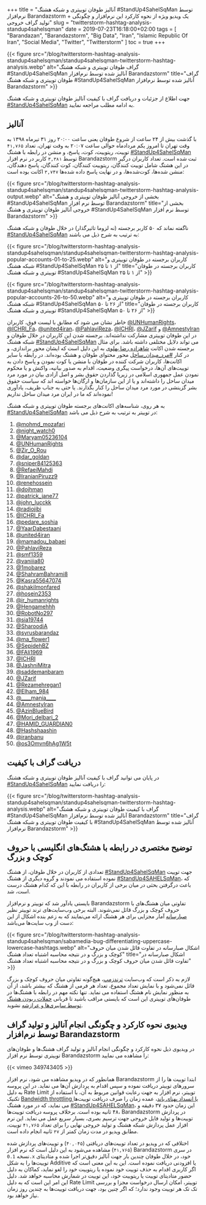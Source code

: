 +++
title = "آنالیز طوفان توییتری و شبکه هشتگ #StandUp4SahelSqMan توسط نرم‌افزار Barandazstorm + یک ویدیو ویژه از نحوه کارکرد این نرم‌افزار و چگونگی تولید گراف خروجی"
slug = "twitterstorm-hashtag-analysis-standup4sahelsqman"
date = 2019-07-23T16:18:00+02:00
tags = [ "Barandazan", "Barandazstorm", "Big Data", "Iran", "Islamic Republic Of Iran", "Social Media", "Twitter", "Twitterstorm" ]
toc = true
+++

{{< figure src="/blog/twitterstorm-hashtag-analysis-standup4sahelsqman/standup4sahelsqman-twitterstorm-hashtag-analysis.webp" alt="گراف طوفان توییتری و شبکه هشتگ #StandUp4SahelSqMan آنالیز شده توسط نرم‌افزار Barandazstorm" title="گراف طوفان توییتری و شبکه هشتگ #StandUp4SahelSqMan آنالیز شده توسط نرم‌افزار Barandazstorm" >}}

جهت اطلاع از جزئیات و دریافت گراف با کیفیت آنالیز طوفان توییتری و شبکه هشتگ [#StandUp4SahelSqMan](https://twitter.com/hashtag/StandUp4SahelSqMan?src=hash) به ادامه مطلب مراجعه نمایید.

<!--more-->

## آنالیز

با گذشت بیش از ۲۴ ساعت از شروع طوفان یعنی ساعت ۲۰:۰۰ روز ۳۱ تیرماه ۱۳۹۸ به وقت تهران تا امروز یکم مردادماه حوالی ساعت ۲۰:۰۷ به وقت تهران، تعداد <code>۴۱,۷۶۵</code> توییت، ریتوییت، کوت، پاسخ، و منشن در رابطه با هشتگ [#StandUp4SahelSqMan](https://twitter.com/hashtag/%D9%85%D8%B1%D8%AF_%D9%85%DB%8C%D8%AF%D8%A7%D9%86_%D8%B3%D8%A7%D8%AD%D9%84?src=hash) توسط <code>۳,۳۸۱</code> کاربر در نرم افزار Barandazstorm ثبت شده است. تعداد کاربران درگیر در این هشتگ شامل توییت کنندگان، ریتوییت کنندگان، کوت کنندگان، پاسخ دهندگان، منشن شده‌ها، کوت‌شده‌ها، و در نهایت پاسخ داده شده‌ها <code>۳,۷۴۷</code> اکانت بوده است:

{{< figure src="/blog/twitterstorm-hashtag-analysis-standup4sahelsqman/standup4sahelsqman-twitterstorm-hashtag-analysis-output.webp" alt="بخشی از خروجی آنالیز طوفان توییتری و هشتگ #StandUp4SahelSqMan توسط نرم افزار Barandazstorm" title="بخشی از خروجی آنالیز طوفان توییتری و هشتگ #StandUp4SahelSqMan توسط نرم افزار Barandazstorm" >}}

ناگفته نماند که ۵۰ کاربر برجسته (نه لزوما تاثیرگذار) در خلال طوفان و شبکه هشتگ [#StandUp4SahelSqMan](https://twitter.com/hashtag/StandUp4SahelSqMan?src=hash) به ترتیب به شرح ذیل می باشند:

{{< figure src="/blog/twitterstorm-hashtag-analysis-standup4sahelsqman/standup4sahelsqman-twitterstorm-hashtag-analysis-popular-accounts-01-to-25.webp" alt="کاربران برجسته در طوفان توییتری و شبکه هشتگ #StandUp4SahelSqMan از ۱ تا ۲۵" title="کاربران برجسته در طوفان توییتری و شبکه هشتگ #StandUp4SahelSqMan از ۱ تا ۲۵" >}}

{{< figure src="/blog/twitterstorm-hashtag-analysis-standup4sahelsqman/standup4sahelsqman-twitterstorm-hashtag-analysis-popular-accounts-26-to-50.webp" alt="کاربران برجسته در طوفان توییتری و شبکه هشتگ #StandUp4SahelSqMan از ۲۶ تا ۵۰" title="کاربران برجسته در طوفان توییتری و شبکه هشتگ #StandUp4SahelSqMan از ۲۶ تا ۵۰" >}}

خاطر نشان می شود که مطابق با لیست فوق، کاربران [@UNHumanRights](https://twitter.com/UNHumanRights)، [@ICHRI_Fa](https://twitter.com/ICHRI_Fa)، [@united4iran](https://twitter.com/united4iran)، [@PahlaviReza](https://twitter.com/PahlaviReza)، [@ICHRI](https://twitter.com/ICHRI)، [@JZarif](https://twitter.com/JZarif) و [@AmnestyIran](https://twitter.com/AmnestyIran) در این طوفان توییتری مشارکت نداشته‌اند. برجسته شدن این کاربران در خلال طوفان و شبکه هشتگ [#StandUp4SahelSqMan](https://twitter.com/hashtag/StandUp4SahelSqMan?src=hash) می تواند دلایل مختلفی داشته باشد. برای مثال برجسته شدن اکانت [شاهزاده رضا پهلوی](https://twitter.com/PahlaviReza) به این دلیل است که ایشان محور براندازی، و در کنار [#مرد_میدان_ساحل](/blog/twitterstorm-hashtag-analysis-mard-meydan-sahel/) محور محتوای طوفان و هشتگ بوده‌اند. در رابطه با سایر اکانت‌ها، کاربران شرکت کننده در طوفان با منشن یا کوت نمودن و پاسخ دادن به توییت‌های آن‌ها، درخواست پیگری وضعیت، اقدام به صدور بیانیه، واکنش و یا محکوم نمودن عمل جمهوری اسلامی در زیرپا گذاردن حقوق بشر و اصل آزادی بیان در مورد مرد میدان ساحل را داشته‌اند و یا از این سازمان‌ها و ارگان‌ها خواسته اند که سیاست حقوق بشر گزینشی در مورد مرد میدان ساحل را کنار بگذارند. یا حتی به جناب ظریف، یادآوری نموده‌اند که ما در ایران مرد میدان ساحل نداریم!

به هر روی، شناسه‌های اکانت‌های برجسته طوفان توییتری و شبکه هشتگ [#StandUp4SahelSqMan](https://twitter.com/hashtag/StandUp4SahelSqMan?src=hash) در توییتر به ترتیب به شرح ذیل می باشد:

1. [@mohmd_mozafari](https://twitter.com/mohmd_mozafari)
2. [@night_watch0](https://twitter.com/night_watch0)
3. [@Maryam05236104](https://twitter.com/Maryam05236104)
4. [@UNHumanRights](https://twitter.com/UNHumanRights)
5. [@Zir_O_Rou](https://twitter.com/Zir_O_Rou)
6. [@dar_goldan](https://twitter.com/dar_goldan)
7. [@sniper84125363](https://twitter.com/sniper84125363)
8. [@RefaeiMahdi](https://twitter.com/RefaeiMahdi)
9. [@IranianPiruzz9](https://twitter.com/IranianPiruzz9)
10. [@renehossein](https://twitter.com/renehossein)
11. [@dojhman](https://twitter.com/dojhman)
12. [@patrick_jane77](https://twitter.com/patrick_jane77)
13. [@john_lucckk](https://twitter.com/john_lucckk)
14. [@radiojibi](https://twitter.com/radiojibi)
15. [@ICHRI_Fa](https://twitter.com/ICHRI_Fa)
16. [@pedare_soshia](https://twitter.com/pedare_soshia)
17. [@YaarDabestaani](https://twitter.com/YaarDabestaani)
18. [@united4iran](https://twitter.com/united4iran)
19. [@mamadou_babaei](https://twitter.com/mamadou_babaei)
20. [@PahlaviReza](https://twitter.com/PahlaviReza)
21. [@smf1359](https://twitter.com/smf1359)
22. [@vaniiia80](https://twitter.com/vaniiia80)
23. [@1mobarez](https://twitter.com/1mobarez)
24. [@ShahramBahrami8](https://twitter.com/ShahramBahrami8)
25. [@Kasra55647074](https://twitter.com/Kasra55647074)
26. [@shakilmonfared](https://twitter.com/shakilmonfared)
27. [@hosein2353](https://twitter.com/hosein2353)
28. [@ir_humanrights](https://twitter.com/ir_humanrights)
29. [@Hengamehhh](https://twitter.com/Hengamehhh)
30. [@RobotNo297](https://twitter.com/RobotNo297)
31. [@sia19744](https://twitter.com/sia19744)
32. [@SharoodiA](https://twitter.com/SharoodiA)
33. [@syrusbarandaz](https://twitter.com/syrusbarandaz)
34. [@ma_flower1](https://twitter.com/ma_flower1)
35. [@SepidehBZ](https://twitter.com/SepidehBZ)
36. [@FAli1969](https://twitter.com/FAli1969)
37. [@ICHRI](https://twitter.com/ICHRI)
38. [@JashniMitra](https://twitter.com/JashniMitra)
39. [@saddemanbaram](https://twitter.com/saddemanbaram)
40. [@JZarif](https://twitter.com/JZarif)
41. [@Rezamehregan1](https://twitter.com/Rezamehregan1)
42. [@Elham_984](https://twitter.com/Elham_984)
43. [@\_\_\_\_mania\_\_\_\_](https://twitter.com/____mania____)
44. [@AmnestyIran](https://twitter.com/AmnestyIran)
45. [@AzinBlueBird](https://twitter.com/AzinBlueBird)
46. [@Mori_delbari_2](https://twitter.com/Mori_delbari_2)
47. [@HAMID_GUARDIAN0](https://twitter.com/HAMID_GUARDIAN0)
48. [@Hashshaashin](https://twitter.com/Hashshaashin)
49. [@iranbanu](https://twitter.com/iranbanu)
50. [@os3Omvn6hAg1W5t](https://twitter.com/os3Omvn6hAg1W5t)

## دریافت گراف با کیفیت

در پایان می توانید گراف با کیفیت آنالیز طوفان توییتری و شبکه هشتگ [#StandUp4SahelSqMan](https://twitter.com/hashtag/StandUp4SahelSqMan?src=hash) را دریافت نمایید:

{{< figure src="/blog/twitterstorm-hashtag-analysis-standup4sahelsqman/standup4sahelsqman-twitterstorm-hashtag-analysis.webp" alt="گراف با کیفیت طوفان توییتری و شبکه هشتگ #StandUp4SahelSqMan آنالیز شده توسط نرم‌افزار Barandazstorm" title="گراف با کیفیت طوفان توییتری و شبکه هشتگ #StandUp4SahelSqMan آنالیز شده توسط نرم‌افزار Barandazstorm" >}}

## توضیح مختصری در رابطه با هشتگ‌های انگلیسی با حروف کوچک و بزرگ

تعدادی از کاربران در خلال طوفان، از هشتگ [#StandUp4SahelSqMan](https://twitter.com/hashtag/StandUp4SahelSqMan?src=hash) جهت توییت نموده استفاده می نمودند و گروه دیگری از هشتگ [#StandUp4SAHELSqMan](https://twitter.com/hashtag/StandUp4SAHELSqMan?src=hash)، که باعث درگرفتن بحثی در میان برخی از کاربران در رابطه با این که کدام هشتگ درست است، شد.

بایستی یادآور شد که توییتر و نرم‌افزار Barandazstorm تفاوتی میان هشتگ‌های با حروف کوچک و بزرگ قائل نمی‌شوند. البته برخی وب‌سایت‌های  ترند توییتر نظیر [صبارسانه](https://trend.sabamedia.info/) آمار مجزایی برای هر هشتگ ارائه می‌نمایند که به زعم بنده اشکال از این دست از وب سایت‌ها می‌باشد:

{{< figure src="/blog/twitterstorm-hashtag-analysis-standup4sahelsqman/sabamedia-bug-differentiating-uppercase-lowercase-hashtags.webp" alt="اشکال صبارسانه در تفاوت قائل شدن میان حروف کوچک و بزرگ و در نتیجه محاسبه اشتباه تعداد هشتگ" title="اشکال صبارسانه در تفاوت قائل شدن میان حروف کوچک و بزرگ و در نتیجه محاسبه اشتباه تعداد هشتگ" >}}

لازم به ذکر است که وب‌سایت [ترندزمپ](https://www.trendsmap.com/)، هیچ‌گونه تفاوتی میان حروف کوچک و بزرگ قائل نمی‌شود و با نمایش تعداد مجموع، تعداد هر فرمی از هشتگ که بیشتر باشد، از آن به منظور نمایش نام هشتگ استفاده می نماید. تنها نکته مهم در رابطه با هشتگ‌ها در طوفان‌های توییتری این است که بایستی مراقب باشید تا قربانی [حملات ربودن هشتگ توسط سایبری‌ها و عرازشه](/blog/twitter-hashtag-hijacking-attacks/) نشوید.

## ویدیوی نحوه کارکرد و چگونگی انجام آنالیز و تولید گراف توسط نرم‌افزار Barandazstorm

در ویدیوی ذیل نحوه کارکرد و چگونگی انجام آنالیز و تولید گراف هشتگ‌ها و طوفان‌های توییتری توسط نرم افزار Barandazstorm را مشاهده می نمایید:

{{< vimeo 349743405 >}}

همانطور که در ویدیو مشاهده می شود، نرم افزار Barandazstorm ابتدا توییت ها را از سرورهای توییتر دریافت نموده و سپس اقدام به پردازش آن‌ها می نماید. در این پروسه به دلیل Rate Limit توییتر، نرم افزار به جهت رعایت قوانین مربوط به آن، با استفاده از تکنیک [Bandwidth throttling یا انسداد پهنای باند](https://fa.wikipedia.org/wiki/%D8%A7%D9%86%D8%B3%D8%AF%D8%A7%D8%AF_%D9%BE%D9%87%D9%86%D8%A7%DB%8C_%D8%A8%D8%A7%D9%86%D8%AF)، عمده زمان را صرف دریافت توییت‌ها می نماید، که در مورد هشتگ [#StandUp4SAHELSqMan](https://twitter.com/hashtag/StandUp4SAHELSqMan?src=hash)، این زمان حدود ۳۷ دقیقه و ۴۸ ثانیه بوده است. برخلاف پروسه دریافت توییت‌ها، Barandazstorm در پردازش توییت‌ها و تولید فایل خروجی جهت ترسیم بصری، بسیار سریع عمل می نماید. این نرم افزار عمل پردازش شبکه هشتگ و تولید خروجی نهایی را برای تعداد <code>۴۱,۷۶۵</code> توییت، مطابق ویدیو در مدت زمان کمتر از <code>۳۷</code> ثانیه انجام داده است.

اختلافی که در ویدیو در تعداد توییت‌های دریافتی (<code>۴۰,۰۴۵</code>) و توییت‌‌های پردازش شده (<code>۴۱,۷۶۵</code>) مشاهده می‌شود به این دلیل است که نرم افزار  Barandazstorm در سری نسخه <code>0.1.x</code> خود، در خلال طوفان چندین بار جهت آنالیز دقیق‌تر اجرا شده و متادیتای توییت‌ها را به شکل Additive یا افزودنی دریافت نموده است. این به این معنی است که اگر کاربری اقدام به حذف توییت خود نموده یا ریتوییت خود را لغو نماید، کماکان به دلیل حضور متادیتای توییت یا ریتوییت خود، این توییت در شمارش محاسبه خواهد شد. دلیل این امر این است که به دلیل Rate Limit توییتر، امکان ارسال درخواست مجزا و بررسی تک تک هر توییت‌ وجود ندارد؛ که اگر چنین بود، جهت دریافت توییت‌ها به چندین روز زمان نیاز خواهد بود.
